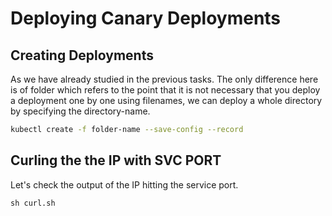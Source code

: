 # Deploying Canary Deployments

## Creating Deployments

As we have already studied in the previous tasks. The only difference here is of folder which refers to the point that it is not necessary that you deploy a deployment one by one using filenames, we can deploy a whole directory by specifying the directory-name. 

```bash
kubectl create -f folder-name --save-config --record
```

## Curling the the IP with SVC PORT

Let's check the output of the IP hitting the service port.

```shell
sh curl.sh
```
